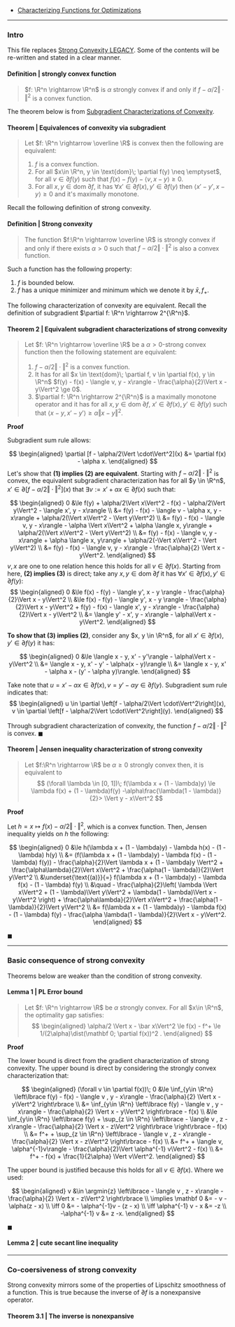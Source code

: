 - [Characterizing Functions for Optimizations](../Background/Characterizing%20Functions%20for%20Optimizations.md)


---
### **Intro**

This file replaces [Strong Convexity LEGACY](Strong%20Convexity%20LEGACY.md). 
Some of the contents will be re-written and stated in a clear manner. 

#### **Definition | strongly convex function**
> $f: \R^n \rightarrow \R^n$ is $\alpha$ strongly convex if and only if $f - \alpha/2\Vert \cdot\Vert^2$ is a convex function. 

The theorem below is from [Subgradient Characterizations of Convexity](Subgradient%20Characterizations%20of%20Convexity.md). 

#### **Theorem | Equivalences of convexity via subgradient**
> Let $f: \R^n \rightarrow \overline \R$ is convex then the following are equivalent: 
> 1. $f$ is a convex function. 
> 2. For all $x\in \R^n, y \in \text{dom}\; \partial f(y) \neq \emptyset$, for all $v \in \partial f(y)$ such that $f(x) - f(y) - \langle v, x- y\rangle \ge 0$. 
> 3. For all $x, y \in \text{dom}\; \partial f$, it has $\forall x' \in \partial f(x), y' \in \partial f(y)$ then $\langle x' - y', x - y\rangle \ge 0$ and it's maximally monotone. 

Recall the following definition of strong convexity. 

#### **Definition | Strong convexity**
> The function $f:\R^n \rightarrow \overline \R$ is strongly convex if and only if there exists $\alpha > 0$ such that $f - \alpha/2\Vert \cdot\Vert^2$ is also a convex function. 

Such a function has the following property: 
1. $f$ is bounded below. 
2. $f$ has a unique minimizer and minimum which we denote it by $\bar x, f_+$. 

The following characterization of convexity are equivalent. 
Recall the definition of subgradient $\partial f: \R^n \rightarrow 2^{\R^n}$. 

#### **Theorem 2 | Equivalent subgradient characterizations of strong convexity**
> Let $f: \R^n \rightarrow \overline \R$ be a $\alpha > 0$-strong convex function then the following statement are equivalent: 
> 1. $f - \alpha/2\Vert \cdot\Vert^2$ is a convex function. 
> 2. It has for all $x \in \text{dom}\; \partial f, v \in \partial f(x), y \in \R^n$ $f(y) - f(x) - \langle v, y - x\rangle - \frac{\alpha}{2}\Vert x - y\Vert^2 \ge 0$. 
> 3. $\partial f: \R^n \rightarrow 2^{\R^n}$ is a maximally monotone operator and it has for all $x, y \in \text{dom}\; \partial f$, $x' \in \partial f(x), y' \in \partial f(y)$ such that $\langle x - y, x' - y'\rangle \ge \alpha\Vert x - y\Vert^2$. 

**Proof**


Subgradient sum rule allows: 

$$
\begin{aligned}
    \partial [f - \alpha/2\Vert \cdot\Vert^2](x) &= \partial f(x) - \alpha x. 
\end{aligned}
$$
Let's show that **(1) implies (2) are equivalent**. 
Starting with $f - \alpha/2\Vert \cdot\Vert^2$ is convex, the equivalent subgradient characterization has for all $y \in \R^n$, $x' \in \partial \left[f - \alpha/2\Vert \cdot\Vert^2\right](x)$ that $\exists v := x' + \alpha x \in \partial f(x)$ such that: 

$$
\begin{aligned}
    0 &\le 
    f(y) + \alpha/2\Vert x\Vert^2 - f(x) - \alpha/2\Vert y\Vert^2 - \langle x', y - x\rangle
    \\
    &= f(y) - f(x) - \langle v - \alpha x, y -x\rangle + \alpha/2(\Vert x\Vert^2 - \Vert y\Vert^2)
    \\
    &= 
    f(y) - f(x) 
    - \langle v, y - x\rangle - \alpha \Vert x\Vert^2 
    + \alpha \langle x, y\rangle
    + \alpha/2(\Vert x\Vert^2 - \Vert y\Vert^2)
    \\
    &= 
    f(y) - f(x) 
    - \langle v, y - x\rangle
    + \alpha \langle x, y\rangle
    + \alpha/2(-\Vert x\Vert^2 - \Vert y\Vert^2)
    \\
    &= f(y) - f(x) 
    - \langle v, y - x\rangle - \frac{\alpha}{2} \Vert x -y\Vert^2. 
\end{aligned}
$$
$v, x$ are one to one relation hence this holds for all $v \in \partial f(x)$. 
Starting from here, **(2) implies (3)** is direct; take any $x, y \in \text{dom}\; \partial f$ it has $\forall x' \in \partial f(x), y' \in \partial f(y)$: 
$$
\begin{aligned}
    0 &\le f(x) - f(y) - \langle y', x - y \rangle - \frac{\alpha}{2}\Vert x - y\Vert^2
    \\
    &\le f(x) - f(y) - \langle y', x - y \rangle - \frac{\alpha}{2}\Vert x - y\Vert^2
    + f(y) - f(x) - \langle x', y - x\rangle - \frac{\alpha}{2}\Vert x - y\Vert^2
    \\
    &= \langle y' - x', y - x\rangle - \alpha\Vert x - y\Vert^2. 
\end{aligned}
$$

**To show that (3) implies (2)**, consider any $x, y \in \R^n$, for all $x' \in \partial f(x), y' \in \partial f(y)$ it has: 

$$
\begin{aligned}
    0 &\le 
    \langle x - y, x' - y'\rangle - \alpha\Vert x - y\Vert^2
    \\
    &= \langle x - y, x' - y' - \alpha(x - y)\rangle
    \\
    &= \langle x - y, x' - \alpha x - (y' - \alpha y)\rangle. 
\end{aligned}
$$

Take note that $u = x' - \alpha x \in \partial f(x), v = y' - \alpha y \in \partial f(y)$. 
Subgradient sum rule indicates that: 
$$
\begin{aligned}
    u \in \partial \left[f - \alpha/2\Vert \cdot\Vert^2\right](x), 
    v \in \partial \left[f - \alpha/2\Vert \cdot\Vert^2\right](y). 
\end{aligned}
$$

Through subgradient characterization of convexity, the function $f - \alpha/2\Vert \cdot\Vert^2$ is convex. 
$\blacksquare$


#### **Theorem | Jensen inequality characterization of strong convexity**
> Let $f:\R^n \rightarrow \R$ be $\alpha \ge 0$ strongly convex then, it is equivalent to 
> $$
> (\forall \lambda \in [0, 1])\; 
> f(\lambda x + (1 - \lambda)y) \le \lambda f(x) + (1 - \lambda)f(y) -\alpha\frac{\lambda(1 - \lambda)}{2}> \Vert y - x\Vert^2
> $$

**Proof**

Let $h = x\mapsto f(x) - \alpha/2 \Vert \cdot\Vert^2$, which is a convex function. 
Then, Jensen inequality yields on $h$ the following: 

$$
\begin{aligned}
    0 &\le h(\lambda x + (1 - \lambda)y) - \lambda h(x) - (1 - \lambda) h(y)
    \\
    &= (f(\lambda x + (1 - \lambda)y) - \lambda f(x) - (1 - \lambda) f(y))
    - \frac{\alpha}{2}\Vert \lambda x + (1 - \lambda)y \Vert^2 
    + \frac{\alpha\lambda}{2}\Vert x\Vert^2
    + \frac{\alpha(1 - \lambda)}{2}\Vert y\Vert^2
    \\
    &\underset{\text{(a)}}{=}
    f(\lambda x + (1 - \lambda)y) - \lambda f(x) - (1 - \lambda) f(y)
    \\ &\quad 
        -  
        \frac{\alpha}{2}\left(
            \lambda \Vert x\Vert^2 + (1 - \lambda)\Vert y\Vert^2 + \lambda(1 - \lambda)\Vert x - y\Vert^2
        \right)
        + \frac{\alpha\lambda}{2}\Vert x\Vert^2
        + \frac{\alpha(1 - \lambda)}{2}\Vert y\Vert^2
    \\
    &= 
    f(\lambda x + (1 - \lambda)y) - \lambda f(x) - (1 - \lambda) f(y)
    - \frac{\alpha \lambda(1 - \lambda)}{2}\Vert x - y\Vert^2. 
\end{aligned}
$$

$\blacksquare$


---
### **Basic consequence of strong convexity**

Theorems below are weaker than the condition of strong convexity. 

#### **Lemma 1 | PL Error bound**
> Let $f: \R^n \rightarrow \R$ be $\alpha$ strongly convex. 
> For all $x\in \R^n$, the optimality gap satisfies: 
> $$
> \begin{aligned}
>     \alpha/2 \Vert x - \bar x\Vert^2 \le 
>     f(x) - f^+
>     \le 1/(2\alpha)\dist(\mathbf 0; \partial f(x))^2 . 
> \end{aligned}
> $$

**Proof**

The lower bound is direct from the gradient characterization of strong convexity. 
The upper bound is direct by considering the strongly convex characterization that: 

$$
\begin{aligned}
    (\forall v \in \partial f(x))\; 
    0 
    &\le \inf_{y\in \R^n}
    \left\lbrace
        f(y) - f(x) - \langle v , y - x\rangle - \frac{\alpha}{2} 
        \Vert x - y\Vert^2
    \right\rbrace 
    \\
    &= \inf_{y\in \R^n}
    \left\lbrace
        f(y) - \langle v , y - x\rangle - \frac{\alpha}{2} 
        \Vert x - y\Vert^2
    \right\rbrace 
    - f(x)
    \\
    &\le 
    \inf_{y\in \R^n}
    \left\lbrace
        f(y) 
        +
        \sup_{z \in \R^n} 
        \left\lbrace
            - \langle v , z - x\rangle - \frac{\alpha}{2} 
            \Vert x - z\Vert^2
        \right\rbrace
    \right\rbrace 
    - f(x)
    \\
    &= 
    f^+ + 
    \sup_{z \in \R^n} 
    \left\lbrace
        - \langle v , z - x\rangle - \frac{\alpha}{2} 
        \Vert x - z\Vert^2
    \right\rbrace - f(x)
    \\
    &= 
    f^+ + \langle v, \alpha^{-1}v\rangle
    - \frac{\alpha}{2}\Vert \alpha^{-1} v\Vert^2
    - f(x)
    \\
    &= f^+ - f(x) + \frac{1}{2\alpha} \Vert v\Vert^2. 
\end{aligned}
$$

The upper bound is justified because this holds for all $v \in \partial f(x)$.
Where we used: 

$$
\begin{aligned}
    v &\in \argmin{z}
    \left\lbrace
        - \langle v , z - x\rangle - \frac{\alpha}{2} 
        \Vert x - z\Vert^2
    \right\rbrace
    \\
    \implies
    \mathbf 0 &= - v - \alpha(z - x)
    \\ \iff 
    0 &= - \alpha^{-1}v - (z - x)
    \\
    \iff 
    \alpha^{-1} v - x &= -z
    \\
    -\alpha^{-1} v  &= z -x. 
\end{aligned}
$$

$\blacksquare$


#### **Lemma 2 | cute secant line inequality**



---
### **Co-coersiveness of strong convexity**

Strong convexity mirrors some of the properties of Lipschitz smoothness of a function. 
This is true because the inverse of $\partial f$ is a nonexpansive operator. 


#### **Theorem 3.1 | The inverse is nonexpansive**

